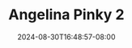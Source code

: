 --- 
title: "Angelina Pinky 2"
description: "nonton   Angelina Pinky 2 yandek full  "
date: 2024-08-30T16:48:57-08:00
file_code: "vgxq1dhxh5n7"
draft: false
cover: "mtisj9cf36vjfd5a.jpg"
tags: ["Angelina", "Pinky", "bokep-indo", "bokep-viral", "bokep-ig"]
length: 203
fld_id: "1483143"
foldername: "Angelina pinky id telegram"
categories: ["Angelina pinky id telegram"]
views: 0
---